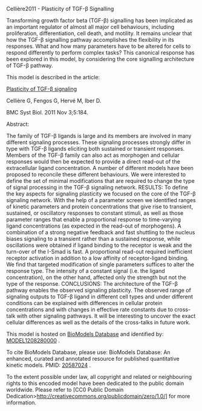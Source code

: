 

Cellière2011 - Plasticity of TGF-β Signalling

Transforming growth factor beta (TGF-β) signalling has been implicated as an
important regulator of almost all major cell behaviours, including
proliferation, differentiation, cell death, and motility. It remains unclear
that how the TGF-β signalling pathway accomplishes the flexibility in its
responses. What and how many parameters have to be altered for cells to
respond differently to perform complex tasks? This canonical response has been
explored in this model, by considering the core signalling architecture of
TGF-β pathway.

This model is described in the article:

[Plasticity of TGF-β signaling](http://identifiers.org/pubmed/22051045)

Cellière G, Fengos G, Hervé M, Iber D.

BMC Syst Biol. 2011 Nov 3;5:184.

Abstract:

The family of TGF-β ligands is large and its members are involved in many
different signaling processes. These signaling processes strongly differ in
type with TGF-β ligands eliciting both sustained or transient responses.
Members of the TGF-β family can also act as morphogen and cellular responses
would then be expected to provide a direct read-out of the extracellular
ligand concentration. A number of different models have been proposed to
reconcile these different behaviours. We were interested to define the set of
minimal modifications that are required to change the type of signal
processing in the TGF-β signaling network. RESULTS: To define the key aspects
for signaling plasticity we focused on the core of the TGF-β signaling
network. With the help of a parameter screen we identified ranges of kinetic
parameters and protein concentrations that give rise to transient, sustained,
or oscillatory responses to constant stimuli, as well as those parameter
ranges that enable a proportional response to time-varying ligand
concentrations (as expected in the read-out of morphogens). A combination of a
strong negative feedback and fast shuttling to the nucleus biases signaling to
a transient rather than a sustained response, while oscillations were obtained
if ligand binding to the receptor is weak and the turn-over of the I-Smad is
fast. A proportional read-out required inefficient receptor activation in
addition to a low affinity of receptor-ligand binding. We find that targeted
modification of single parameters suffices to alter the response type. The
intensity of a constant signal (i.e. the ligand concentration), on the other
hand, affected only the strength but not the type of the response.
CONCLUSIONS: The architecture of the TGF-β pathway enables the observed
signaling plasticity. The observed range of signaling outputs to TGF-β ligand
in different cell types and under different conditions can be explained with
differences in cellular protein concentrations and with changes in effective
rate constants due to cross-talk with other signaling pathways. It will be
interesting to uncover the exact cellular differences as well as the details
of the cross-talks in future work.

This model is hosted on [BioModels Database](http://www.ebi.ac.uk/biomodels)
and identified by:
[MODEL1208280000](http://www.ebi.ac.uk/biomodels/MODEL1208280000) .

To cite BioModels Database, please use: BioModels Database: An enhanced,
curated and annotated resource for published quantitative kinetic models.
PMID: [20587024](http://identifiers.org/pubmed/20587024) .

To the extent possible under law, all copyright and related or neighbouring
rights to this encoded model have been dedicated to the public domain
worldwide. Please refer to [CC0 Public Domain
Dedication>http://creativecommons.org/publicdomain/zero/1.0/] for more
information.

